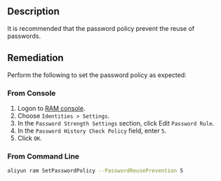 ## Description

It is recommended that the password policy prevent the reuse of passwords.

## Remediation

Perform the following to set the password policy as expected:

### From Console

1. Logon to [RAM console](https://ram.console.aliyun.com/overview).
2. Choose `Identities > Settings`.
3. In the `Password Strength Settings` section, click Edit `Password Rule`.
4. In the `Password History Check Policy` field, enter `5`.
5. Click `OK`.

### From Command Line

```bash
aliyun ram SetPasswordPolicy --PasswordReusePrevention 5
```